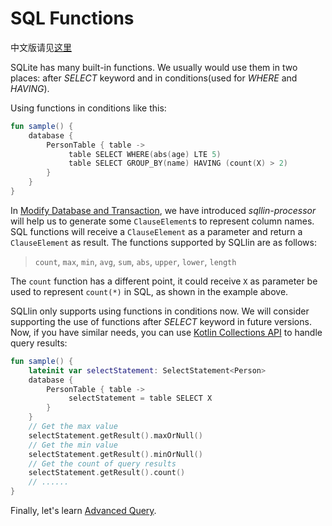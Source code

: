 # SQL Functions

中文版请见[这里](sql-functions-cn.md)

SQLite has many built-in functions. We usually would use them in two places: after _SELECT_ keyword
and in conditions(used for _WHERE_ and _HAVING_).

Using functions in conditions like this:

```kotlin
fun sample() {
    database {
        PersonTable { table ->
             table SELECT WHERE(abs(age) LTE 5)
             table SELECT GROUP_BY(name) HAVING (count(X) > 2)
        }
    }
}
```

In [Modify Database and Transaction](modify-database-and-transaction.md), we have introduced _sqllin-processor_ will help us to
generate some `ClauseElement`s to represent column names. SQL functions will receive a `ClauseElement` as a parameter and return
a `ClauseElement` as result. The functions supported by SQLlin are as follows:

> `count`, `max`, `min`, `avg`, `sum`, `abs`, `upper`, `lower`, `length`

The `count` function has a different point, it could receive `X` as parameter be used to represent `count(*)` in SQL, as shown in the
example above.

SQLlin only supports using functions in conditions now. We will consider supporting the use of functions after _SELECT_ keyword in
future versions. Now, if you have similar needs, you can use
[Kotlin Collections API](https://kotlinlang.org/docs/collection-aggregate.html) to handle query results:

```kotlin
fun sample() {
    lateinit var selectStatement: SelectStatement<Person>
    database {
        PersonTable { table ->
             selectStatement = table SELECT X
        }
    }
    // Get the max value
    selectStatement.getResult().maxOrNull()
    // Get the min value
    selectStatement.getResult().minOrNull()
    // Get the count of query results
    selectStatement.getResult().count()
    // ......
}
```

Finally, let's learn [Advanced Query](advanced-query.md).